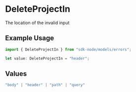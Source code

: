 # DeleteProjectIn

The location of the invalid input

## Example Usage

```typescript
import { DeleteProjectIn } from "sdk-node/models/errors";

let value: DeleteProjectIn = "header";
```

## Values

```typescript
"body" | "header" | "path" | "query"
```